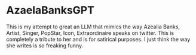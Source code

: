 # AzaelaBanksGPT
This is my attempt to great an LLM that mimics the way Azealia Banks, Artist, Singer, PopStar, Icon, Extraordinaire speaks on twitter. This is completely a tribute to her and is for satirical purposes. I just think the way she writes is so freaking funny. 
